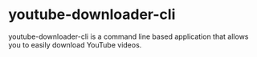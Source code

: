 # youtube-downloader-cli
youtube-downloader-cli is a command line based application that allows you to easily download YouTube videos.
